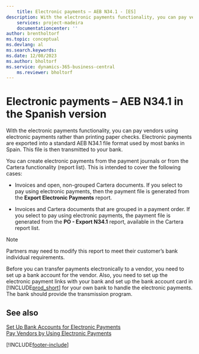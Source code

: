 ```yaml
---
    title: Electronic payments – AEB N34.1 - [ES]
description: With the electronic payments functionality, you can pay vendors using electronic payments exported into a standard AEB N34.1 file format.
    services: project-madeira 
    documentationcenter: ''
author: brentholtorf
ms.topic: conceptual
ms.devlang: al
ms.search.keywords:
ms.date: 12/08/2023
ms.author: bholtorf
ms.service: dynamics-365-business-central
    ms.reviewer: bholtorf
---
```

# Electronic payments – AEB N34.1 in the Spanish version
With the electronic payments functionality, you can pay vendors using electronic payments rather than printing paper checks. Electronic payments are exported into a standard AEB N34.1 file format used by most banks in Spain. This file is then transmitted to your bank.  

You can create electronic payments from the payment journals or from the Cartera functionality (report list). This is intended to cover the following cases:  

- Invoices and open, non-grouped Cartera documents. If you select to pay using electronic payments, then the payment file is generated from the **Export Electronic Payments** report.  

- Invoices and Cartera documents that are grouped in a payment order. If you select to pay using electronic payments, the payment file is generated from the **PO - Export N34.1** report, available in the Cartera report list.  

> [!NOTE]  
>  Partners may need to modify this report to meet their customer’s bank individual requirements.  

Before you can transfer payments electronically to a vendor, you need to set up a bank account for the vendor. Also, you need to set up the electronic payment links with your bank and set up the bank account card in [!INCLUDE[prod_short](../../includes/prod_short.md)] for your own bank to handle the electronic payments. The bank should provide the transmission program.  

## See also  
 [Set Up Bank Accounts for Electronic Payments](how-to-set-up-bank-accounts-for-electronic-payments.md)   
 [Pay Vendors by Using Electronic Payments](how-to-pay-vendors-by-using-electronic-payments.md) 


[!INCLUDE[footer-include](../../includes/footer-banner.md)]